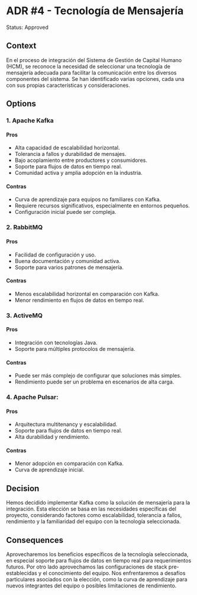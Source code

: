 # ADR #4 - Tecnología de Mensajería

Status: Approved

## Context
En el proceso de integración del Sistema de Gestión de Capital Humano (HCM), se reconoce la necesidad de seleccionar una tecnología de mensajería adecuada para facilitar la comunicación entre los diversos componentes del sistema. Se han identificado varias opciones, cada una con sus propias características y consideraciones.

## Options

### 1. Apache Kafka

#### Pros
- Alta capacidad de escalabilidad horizontal.
- Tolerancia a fallos y durabilidad de mensajes.
- Bajo acoplamiento entre productores y consumidores.
- Soporte para flujos de datos en tiempo real.
- Comunidad activa y amplia adopción en la industria.

#### Contras
- Curva de aprendizaje para equipos no familiares con Kafka.
- Requiere recursos significativos, especialmente en entornos pequeños.
- Configuración inicial puede ser compleja.

### 2. RabbitMQ

#### Pros
- Facilidad de configuración y uso.
- Buena documentación y comunidad activa.
- Soporte para varios patrones de mensajería.

#### Contras
- Menos escalabilidad horizontal en comparación con Kafka.
- Menor rendimiento en flujos de datos en tiempo real.

### 3. ActiveMQ

#### Pros
- Integración con tecnologías Java.
- Soporte para múltiples protocolos de mensajería.

#### Contras
- Puede ser más complejo de configurar que soluciones más simples.
- Rendimiento puede ser un problema en escenarios de alta carga.

### 4. Apache Pulsar:

#### Pros
- Arquitectura multitenancy y escalabilidad.
- Soporte para flujos de datos en tiempo real.
- Alta durabilidad y rendimiento.

#### Contras
- Menor adopción en comparación con Kafka.
- Curva de aprendizaje inicial.

## Decision
Hemos decidido implementar Kafka como la solución de mensajería para la integración. Esta elección se basa en las necesidades específicas del proyecto, considerando factores como escalabilidad, tolerancia a fallos, rendimiento y la familiaridad del equipo con la tecnología seleccionada.

## Consequences
Aprovecharemos los beneficios específicos de la tecnología seleccionada, en especial soporte para flujos de datos en tiempo real para requerimientos futuros.
Por otro lado aprovechamos las configuraciones de stack pre-establecidas y el conocimiento del equipo.
Nos enfrentaremos a desafíos particulares asociados con la elección, como la curva de aprendizaje para nuevos integrantes del equipo o posibles limitaciones de rendimiento.